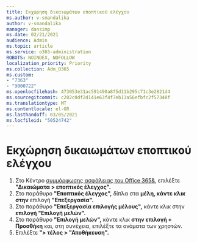 ```yaml
---
title: Εκχώρηση δικαιωμάτων εποπτικού ελέγχου
ms.author: v-smandalika
author: v-smandalika
manager: dansimp
ms.date: 02/21/2021
audience: Admin
ms.topic: article
ms.service: o365-administration
ROBOTS: NOINDEX, NOFOLLOW
localization_priority: Priority
ms.collection: Adm_O365
ms.custom:
- "7363"
- "9000722"
ms.openlocfilehash: 473053e31ac591490a8f5d11b295c71c3e2821d4
ms.sourcegitcommit: c202c0df2d141e63f4f7eb13a56efbfc2f57348f
ms.translationtype: MT
ms.contentlocale: el-GR
ms.lasthandoff: 03/05/2021
ms.locfileid: "50524742"
---
```

# <a name="assign-supervisory-review-permissions"></a>Εκχώρηση δικαιωμάτων εποπτικού ελέγχου

1. Στο Κέντρο [συμμόρφωσης ασφάλειας του Office 365&](https://sip.protection.office.com/homepage), επιλέξτε **"Δικαιώματα > εποπτικός έλεγχος".**
2. Στο παράθυρο **"Εποπτικός έλεγχος",** δίπλα στα **μέλη, κάντε κλικ στην** επιλογή **"Επεξεργασία".**
3. Στο παράθυρο **"Επεξεργασία επιλογής μέλους",** κάντε κλικ στην **επιλογή "Επιλογή μελών".**
4. Στο παράθυρο **"Επιλογή μελών",** κάντε κλικ **στην επιλογή + Προσθήκη** και, στη συνέχεια, επιλέξτε τα ονόματα των χρηστών.
5. Επιλέξτε **"> τέλος > "Αποθήκευση".**